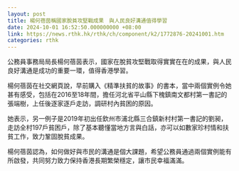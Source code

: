 ```yaml
---
layout: post
title: 楊何蓓茵稱國家脫貧攻堅戰成果　與人民良好溝通值得學習
date: 2024-10-01 16:52:50.000000000 +08:00
link: https://news.rthk.hk/rthk/ch/component/k2/1772876-20241001.htm
categories: rthk
---
```


公務員事務局局長楊何蓓茵表示，國家在脫貧攻堅戰取得實實在在的成果，與人民良好溝通是成功的重要一環，值得香港學習。

楊何蓓茵在社交網頁說，早前購入《精準扶貧的故事》的書本，當中兩個實例令她甚有感受，包括在2016至18年間，擔任河北省平山縣下槐鎮南文都村第一書記的張端樹，上任後逐家逐戶走訪，調研村內貧困的原因。

她表示，另一例子是2019年初出任欽州市浦北縣三合鎮新村村第一書記的劉昶，走訪全村197戶貧困戶，除了基本聽懂當地方言與白話，亦可以如數家珍村情和扶貧工作，致力鞏固脫貧成果。

楊何蓓茵認為，如何做好與市民的溝通是個大課題，希望公務員通過兩個實例能有所啟發，共同努力致力保持香港長期繁榮穩定，讓市民幸福滿滿。
